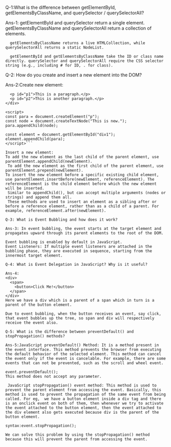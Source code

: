 Q-1:What is the difference between getElementById, getElementsByClassName, and querySelector / querySelectorAll?

Ans-1: getElementById and querySelector return a single element. getElementsByClassName  and querySelectorAll return a collection of elements.

      getElementsByClassName returns a live HTMLCollection, while querySelectorAll returns a static NodeList. 

      getElementById and getElementsByClassName take the ID or class name directly. querySelector and querySelectorAll require the CSS selector string (e.g., including # for ID, . for class).

Q-2: How do you create and insert a new element into the DOM?

Ans-2:Create new element:

```<div id="div1">
  <p id="p1">This is a paragraph.</p>
  <p id="p2">This is another paragraph.</p>
</div>

<script>
const para = document.createElement("p");
const node = document.createTextNode("This is new.");
para.appendChild(node);

const element = document.getElementById("div1");
element.appendChild(para);
</script>```

Insert a new element: 
To add the new element as the last child of the parent element, use parentElement.appendChild(newElement).
 To add the new element as the first child of the parent element, use parentElement.prepend(newElement).
To insert the new element before a specific existing child element, use parentElement.insertBefore(newElement, referenceElement). The referenceElement is the child element before which the new element will be inserted.
 Similar to appendChild(), but can accept multiple arguments (nodes or strings) and append them all.
 These methods are used to insert an element as a sibling after or before a reference element, rather than as a child of a parent. For example, referenceElement.after(newElement).

Q-3: What is Event Bubbling and how does it work?

Ans-3: In event bubbling, the event starts at the target element and propagates upward through its parent elements to the root of the DOM.

Event bubbling is enabled by default in JavaScript.
Event Listeners: If multiple event listeners are attached in the bubbling phase, they are executed in sequence, starting from the innermost target element.

Q-4: What is Event Delegation in JavaScript? Why is it useful?

Ans-4:
<div>
  <span>
    <button>Click Me!</button>
  </span>
</div>
Here we have a div which is a parent of a span which in turn is a parent of the button element.

Due to event bubbling, when the button receives an event, say click, that event bubbles up the tree, so span and div will respectively receive the event also.

Q-5: What is the difference between preventDefault() and stopPropagation() methods?

Ans-5:JavaScript preventDefault() Method: It is a method present in the event interface. This method prevents the browser from executing the default behavior of the selected element. This method can cancel the event only if the event is cancelable. For example, there are some events that can not be prevented, such as the scroll and wheel event.

event.preventDefault();
This method does not accept any parameter.

 JavaScript stopPropagation() event method: This method is used to prevent the parent element from accessing the event. Basically, this method is used to prevent the propagation of the same event from being called. For eg,  we have a button element inside a div tag and there is an onclick event on both of them, then whenever we try to activate the event attached to the button element, then the event attached to the div element also gets executed because div is the parent of the button element.

syntax:event.stopPropagation();

We can solve this problem by using the stopPropagation() method because this will prevent the parent from accessing the event.
